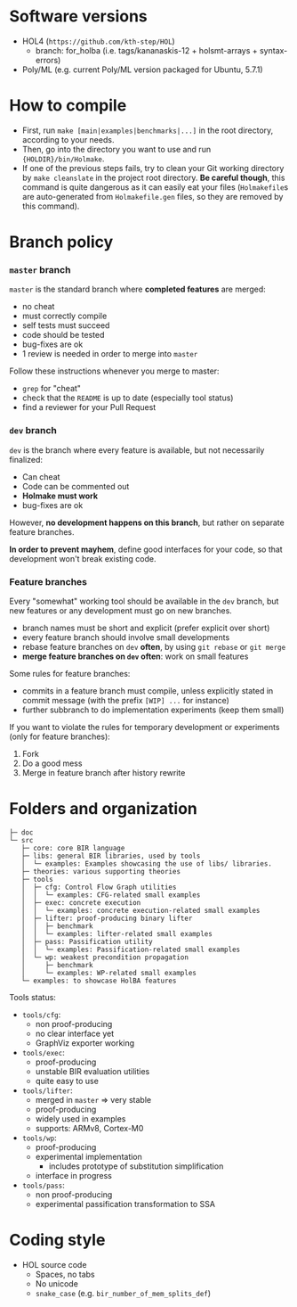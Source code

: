 # Software versions

- HOL4 (`https://github.com/kth-step/HOL`)
  - branch: for_holba (i.e. tags/kananaskis-12 + holsmt-arrays + syntax-errors)
- Poly/ML (e.g. current Poly/ML version packaged for Ubuntu, 5.7.1)


# How to compile

* First, run `make [main|examples|benchmarks|...]` in the root directory,
  according to your needs.
* Then, go into the directory you want to use and run `{HOLDIR}/bin/Holmake`.
* If one of the previous steps fails, try to clean your Git working directory by
  `make cleanslate` in the project root directory. **Be careful though**, this
  command is quite dangerous as it can easily eat your files (`Holmakefile`s are
  auto-generated from `Holmakefile.gen` files, so they are removed by this
  command).


# Branch policy

### `master` branch

`master` is the standard branch where **completed features** are merged:
 - no cheat
 - must correctly compile
 - self tests must succeed
 - code should be tested
 - bug-fixes are ok
 - 1 review is needed in order to merge into `master`

Follow these instructions whenever you merge to master:
  - `grep` for "cheat"
  - check that the `README` is up to date (especially tool status)
  - find a reviewer for your Pull Request

### `dev` branch

`dev` is the branch where every feature is available, but not necessarily finalized:
  - Can cheat
  - Code can be commented out
  - **Holmake must work**
  - bug-fixes are ok

However, **no development happens on this branch**, but rather on separate
feature branches.

**In order to prevent mayhem**, define good interfaces for your code, so that
development won't break existing code.

### Feature branches

Every "somewhat" working tool should be available in the `dev` branch, but new
features or any development must go on new branches.
 - branch names must be short and explicit (prefer explicit over short)
 - every feature branch should involve small developments
 - rebase feature branches on `dev` **often**, by using `git rebase` or `git merge`
 - **merge feature branches on `dev` often**: work on small features

Some rules for feature branches:
 - commits in a feature branch must compile, unless explicitly stated in commit
   message (with the prefix `[WIP] ...` for instance)
 - further subbranch to do implementation experiments (keep them small)

If you want to violate the rules for temporary development or experiments (only
for feature branches):
  1. Fork
  2. Do a good mess
  3. Merge in feature branch after history rewrite


# Folders and organization

```
├─ doc
└─ src
   ├─ core: core BIR language
   ├─ libs: general BIR libraries, used by tools
   │  └─ examples: Examples showcasing the use of libs/ libraries.
   ├─ theories: various supporting theories
   ├─ tools
   │  ├─ cfg: Control Flow Graph utilities
   │  │  └─ examples: CFG-related small examples
   │  ├─ exec: concrete execution
   │  │  └─ examples: concrete execution-related small examples
   │  ├─ lifter: proof-producing binary lifter
   │  │  ├─ benchmark
   │  │  └─ examples: lifter-related small examples
   │  ├─ pass: Passification utility
   │  │  └─ examples: Passification-related small examples
   │  └─ wp: weakest precondition propagation
   │     ├─ benchmark
   │     └─ examples: WP-related small examples
   └─ examples: to showcase HolBA features
```

Tools status:
- `tools/cfg`:
  * non proof-producing
  * no clear interface yet
  * GraphViz exporter working
- `tools/exec`:
  * proof-producing
  * unstable BIR evaluation utilities
  * quite easy to use
- `tools/lifter`:
  * merged in `master` => very stable
  * proof-producing
  * widely used in examples
  * supports: ARMv8, Cortex-M0
- `tools/wp`:
  * proof-producing
  * experimental implementation
    * includes prototype of substitution simplification
  * interface in progress
- `tools/pass`:
  * non proof-producing
  * experimental passification transformation to SSA


# Coding style

* HOL source code
  - Spaces, no tabs
  - No unicode
  - `snake_case` (e.g. `bir_number_of_mem_splits_def`)
